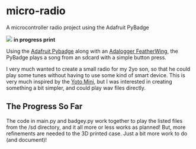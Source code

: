 # micro-radio
A microcontroller radio project using the Adafruit PyBadge

![](../media/version1.jpeg)
**in progress print**

Using the [Adafruit Pybadge](https://www.adafruit.com/product/4200) along with an [Adalogger FeatherWing](https://www.adafruit.com/product/2922), the PyBadge plays a song from an sdcard with a simple button press.

I very much wanted to create a small radio for my 2yo son, so that he could play some tunes without having to use some kind of smart device. This is very much inspired by the [Yoto Mini](https://ca.yotoplay.com/yoto-mini), but I was interested in creating something a bit simpler, and could play wav files directly.

## The Progress So Far
The code in main.py and badgey.py work together to play the listed files from the /sd directory, and it all more or less works as planned! But, more refinements are needed to the 3D printed case. Just a bit more work to do (and document)!